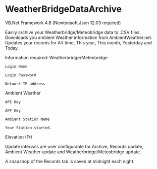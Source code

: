 # WeatherBridgeDataArchive

VB.Net Framework 4.8 (Newtonsoft.Json 12.03 required)

Easily archive your Weatherbridge/Meteobridge data to .CSV files.  Downloads you ambient Weather information from AmbientWeather.net.  
Updates your records for All-time, This year, This month, Yesterday and Today.

Information required:
  Weatherbridge/Meteobridge
  
    Login Name
    
    Login Password
    
    Network IP address 
    
  Ambient Weather
  
    API Key
    
    APP Key
    
    Ambient Station Name
  
    Year Station started.
  
    
  Elevation (Ft)
  
  
  Update intervals are user configurable for Archive, Records update, Ambient Weather update and Weatherbridge/Meteobridge update.
  
  A snapshop of the Records tab is saved at midnight each night.
  
  
